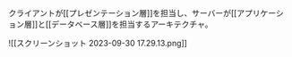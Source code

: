 クライアントが[[プレゼンテーション層]]を担当し、サーバーが[[アプリケーション層]]と[[データベース層]]を担当するアーキテクチャ。

![[スクリーンショット 2023-09-30 17.29.13.png]]

